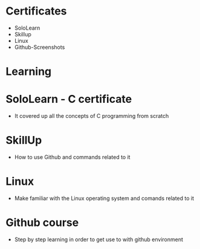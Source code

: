 # Certificates
* SoloLearn
* Skillup
* Linux
* Github-Screenshots

# Learning
# SoloLearn - C certificate
* It covered up all the concepts of C programming from scratch
# SkillUp
* How to use Github and commands related to it
# Linux
* Make familiar with the Linux operating system and comands related to it
# Github course
* Step by step learning in order to get use to with github environment
